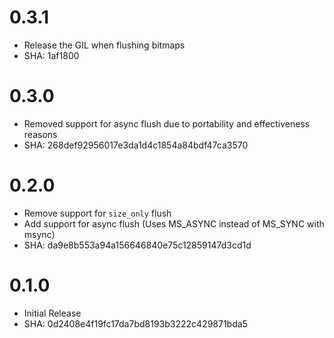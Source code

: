 # 0.3.1

 * Release the GIL when flushing bitmaps
 * SHA: 1af1800

# 0.3.0

 * Removed support for async flush due to portability and effectiveness reasons
 * SHA: 268def92956017e3da1d4c1854a84bdf47ca3570

# 0.2.0

 * Remove support for `size_only` flush
 * Add support for async flush (Uses MS_ASYNC instead of MS_SYNC with msync)
 * SHA: da9e8b553a94a156646840e75c12859147d3cd1d

# 0.1.0

 * Initial Release
 * SHA: 0d2408e4f19fc17da7bd8193b3222c429871bda5

